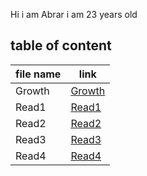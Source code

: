 
Hi i am Abrar i am 23 years old

## table of content
|file name       |link                                                             |
|----------------|-----------------------------------------------------------------|
|Growth          |[Growth](https://abraralzubaidi.github.io/reading-notes/Growth)  |
|Read1           |[Read1](https://abraralzubaidi.github.io/reading-notes/Read1)    |
|Read2           |[Read2](https://abraralzubaidi.github.io/reading-notes/Read2)    |
|Read3           |[Read3](https://abraralzubaidi.github.io/reading-notes/Read3)    |
|Read4           |[Read4](https://abraralzubaidi.github.io/reading-notes/Read4)    |

